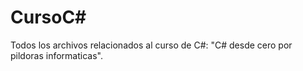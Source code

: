 # CursoC#
Todos los archivos relacionados al curso de C#: "C# desde cero por pildoras informaticas".
